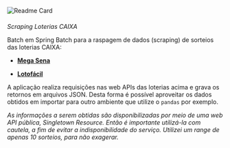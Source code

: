 ![Readme Card](https://github-readme-stats.vercel.app/api/pin?username=kako13&repo=sb-scraping-loterias&show_icons=true&theme=codeSTACKr&hide_border=true&bg_color=00000000)
####

<summary><i>Scraping Loterias CAIXA</i></summary>

Batch em Spring Batch para a raspagem de dados (scraping) de sorteios das loterias CAIXA:


- [**Mega Sena**](https://servicebus2.caixa.gov.br/portaldeloterias/api/megasena/)

- [**Lotofácil**](https://servicebus2.caixa.gov.br/portaldeloterias/api/lotofacil/)



A aplicação realiza requisições nas web APIs das loterias acima e grava os retornos em arquivos JSON. Desta forma é possível
aproveitar os dados obtidos em importar para outro ambiente que utilize o `pandas` por exemplo.


_As informações a serem obtidas são disponibilizadas por meio de uma web API pública, Singletown Resource. Então é 
importante utilizá-la com cautela, a fim de evitar a indisponibilidade do serviço. Utilizei um range de apenas 10 sorteios,
para não exagerar._
